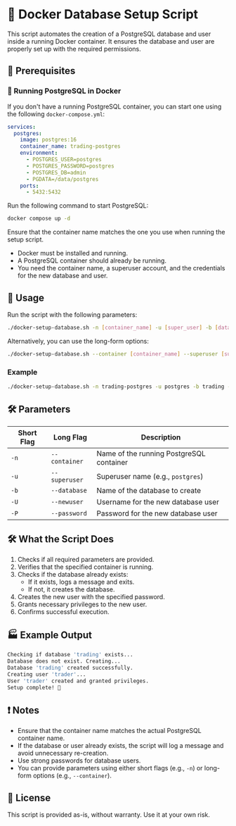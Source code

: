 # 🚀 Docker Database Setup Script

This script automates the creation of a PostgreSQL database and user inside a running Docker container. It ensures the database and user are properly set up with the required permissions.

## 📌 Prerequisites

### 🐳 Running PostgreSQL in Docker

If you don't have a running PostgreSQL container, you can start one using the following `docker-compose.yml`:

```yaml
services:
  postgres:
    image: postgres:16
    container_name: trading-postgres
    environment:
      - POSTGRES_USER=postgres
      - POSTGRES_PASSWORD=postgres
      - POSTGRES_DB=admin
      - PGDATA=/data/postgres
    ports:
      - 5432:5432
```

Run the following command to start PostgreSQL:

```sh
docker compose up -d
```

Ensure that the container name matches the one you use when running the setup script.


- Docker must be installed and running.
- A PostgreSQL container should already be running.
- You need the container name, a superuser account, and the credentials for the new database and user.

## 📝 Usage

Run the script with the following parameters:

```sh
./docker-setup-database.sh -n [container_name] -u [super_user] -b [database_name] -U [new_user] -P [new_password]
```

Alternatively, you can use the long-form options:

```sh
./docker-setup-database.sh --container [container_name] --superuser [super_user] --database [database_name] --newuser [new_user] --password [new_password]
```

### Example

```sh
./docker-setup-database.sh -n trading-postgres -u postgres -b trading -U trader -P securepassword
```

## 🛠 Parameters

| Short Flag | Long Flag | Description |
|-----------|----------|-------------|
| `-n` | `--container` | Name of the running PostgreSQL container |
| `-u` | `--superuser` | Superuser name (e.g., `postgres`) |
| `-b` | `--database` | Name of the database to create |
| `-U` | `--newuser` | Username for the new database user |
| `-P` | `--password` | Password for the new database user |

## 🛠 What the Script Does

1. Checks if all required parameters are provided.
2. Verifies that the specified container is running.
3. Checks if the database already exists:
   - If it exists, logs a message and exits.
   - If not, it creates the database.
4. Creates the new user with the specified password.
5. Grants necessary privileges to the new user.
6. Confirms successful execution.

## 🏭 Example Output

```sh
Checking if database 'trading' exists...
Database does not exist. Creating...
Database 'trading' created successfully.
Creating user 'trader'...
User 'trader' created and granted privileges.
Setup complete! 🎉
```

## ❗ Notes

- Ensure that the container name matches the actual PostgreSQL container name.
- If the database or user already exists, the script will log a message and avoid unnecessary re-creation.
- Use strong passwords for database users.
- You can provide parameters using either short flags (e.g., `-n`) or long-form options (e.g., `--container`).

## 📝 License

This script is provided as-is, without warranty. Use it at your own risk.

